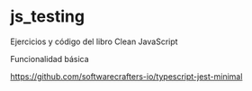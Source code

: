 # js_testing
Ejercicios y código del libro Clean JavaScript


Funcionalidad básica

https://github.com/softwarecrafters-io/typescript-jest-minimal

